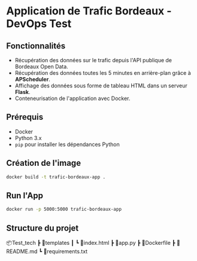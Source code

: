 # Application de Trafic Bordeaux - DevOps Test

## Fonctionnalités

- Récupération des données sur le trafic depuis l'API publique de Bordeaux Open Data.
- Récupération des données toutes les 5 minutes en arrière-plan grâce à **APScheduler**.
- Affichage des données sous forme de tableau HTML dans un serveur **Flask**.
- Conteneurisation de l'application avec Docker.

## Prérequis

- Docker
- Python 3.x
- `pip` pour installer les dépendances Python

## Création de l'image

```bash
docker build -t trafic-bordeaux-app .
```

## Run l'App

```bash
docker run -p 5000:5000 trafic-bordeaux-app
```

## Structure du projet

📦Test_tech
 ┣ 📂templates
 ┃ ┗ 📜index.html
 ┣ 📜app.py
 ┣ 📜Dockerfile
 ┣ 📜README.md
 ┗ 📜requirements.txt
 